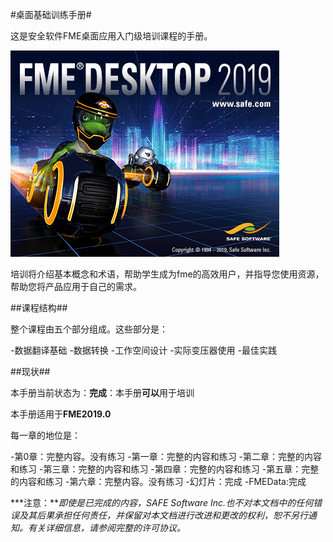 #桌面基础训练手册#

这是安全软件FME桌面应用入门级培训课程的手册。

![](./DesktopBasic0Introduction/Images/Img0.0.FMEAboutScreen.png)

培训将介绍基本概念和术语，帮助学生成为fme的高效用户，并指导您使用资源，帮助您将产品应用于自己的需求。



##课程结构##

整个课程由五个部分组成。这些部分是：

-数据翻译基础
-数据转换
-工作空间设计
-实际变压器使用
-最佳实践

##现状##

本手册当前状态为：**完成**：本手册**可以**用于培训

本手册适用于**FME2019.0**

每一章的地位是：

-第0章：完整内容。没有练习
-第一章：完整的内容和练习
-第二章：完整的内容和练习
-第三章：完整的内容和练习
-第四章：完整的内容和练习
-第五章：完整的内容和练习
-第六章：完整内容。没有练习
-幻灯片：完成
-FMEData:完成

***注意：***即使是已完成的内容，SAFE Software Inc.也不对本文档中的任何错误及其后果承担任何责任，并保留对本文档进行改进和更改的权利，恕不另行通知。有关详细信息，请参阅完整的许可协议。*

